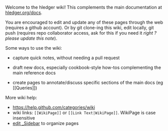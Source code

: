 Welcome to the hledger wiki!
This complements the main documentation at [hledger.org/docs](http://hledger.org/docs.html).

You are encouraged to edit and update any of these pages through the web (requires a github account).
Or by git clone-ing this wiki, edit locally, git push (requires repo collaborator access, ask for this if you need it *right ? please update this note*).

Some ways to use the wiki:

- capture quick notes, without needing a pull request

- draft new docs, especially cookbook-style how-tos complementing the main reference docs

- create pages to annotate/discuss specific sections of the main docs (eg [[Queries]])

More wiki help:
- https://help.github.com/categories/wiki
- wiki links: `[[WikiPage]]` or `[[Link Text|WikiPage]]`. WikiPage is case insensitive
- [edit _Sidebar](_Sidebar/_edit) to organize pages